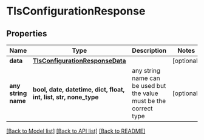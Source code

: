 # TlsConfigurationResponse


## Properties
Name | Type | Description | Notes
------------ | ------------- | ------------- | -------------
**data** | [**TlsConfigurationResponseData**](TlsConfigurationResponseData.md) |  | [optional] 
**any string name** | **bool, date, datetime, dict, float, int, list, str, none_type** | any string name can be used but the value must be the correct type | [optional]

[[Back to Model list]](../README.md#documentation-for-models) [[Back to API list]](../README.md#documentation-for-api-endpoints) [[Back to README]](../README.md)


